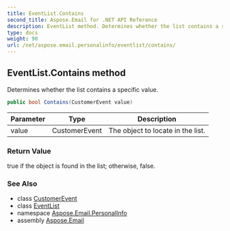 ```yaml
---
title: EventList.Contains
second_title: Aspose.Email for .NET API Reference
description: EventList method. Determines whether the list contains a specific value
type: docs
weight: 90
url: /net/aspose.email.personalinfo/eventlist/contains/
---
```

## EventList.Contains method

Determines whether the list contains a specific value.

```csharp
public bool Contains(CustomerEvent value)
```

| Parameter | Type | Description |
| --- | --- | --- |
| value | CustomerEvent | The object to locate in the list. |

### Return Value

true if the object is found in the list; otherwise, false.

### See Also

* class [CustomerEvent](../../customerevent/)
* class [EventList](../)
* namespace [Aspose.Email.PersonalInfo](../../eventlist/)
* assembly [Aspose.Email](../../../)


